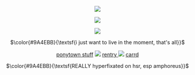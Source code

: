 <p align ="center">
  <img src="https://files.catbox.moe/ebul0g.gif"/>
<p align="center">
<img src="https://media1.tenor.com/m/3ApQgY0myUIAAAAC/ena-shinonome-pjsk.gif" />
</p>

<p align="center">
  <img src="https://i.postimg.cc/8CTJHMR6/tumblr-5eba49ae81694e222fdc69b14bbf12b4-f0106e6f-100.gif"/>
<p align="center">
$\color{#9A4EBB}{\textsf{i just want to live in the moment, that's all}}$
</p>
<p align="center">
<a href="https://rentry.co/zubzero">ponytown stuff</a>  <img src="https://enchantments.carrd.co/assets/images/gallery04/de9819e4.gif?v=5c8435d5"/>  <a href="https://rentry.co/bekko">rentry </a> <img src="https://enchantments.carrd.co/assets/images/gallery17/7eb6e6ca.gif?v=5c8435d5"/> <a href="https://thelightofhope.carrd.co/">carrd</a> </a>
<p align ="center">
  $\color{#9A4EBB}{\textsf{REALLY hyperfixated on hsr, esp amphoreus}}$
<p align="center">

<!--
**allthesadtales/allthesadtales** is a ✨ _special_ ✨ repository because its `README.md` (this file) appears on your GitHub profile.

Here are some ideas to get you started:

- 🔭 I’m currently working on ...
- 🌱 I’m currently learning ...
- 👯 I’m looking to collaborate on ...
- 🤔 I’m looking for help with ...
- 💬 Ask me about ...
- 📫 How to reach me: ...
- 😄 Pronouns: ...
- ⚡ Fun fact: ...
-->
